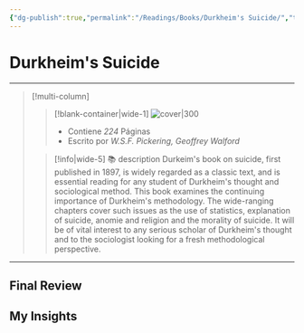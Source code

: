 ```yaml
---
{"dg-publish":true,"permalink":"/Readings/Books/Durkheim's Suicide/","title":"Durkheim's Suicide","tags":["NoteType/Book"],"updated":"2023-10-02T12:51:58.468-05:00"}
---
```



# Durkheim's Suicide
- - -
> [!multi-column]
> 
> > [!blank-container|wide-1]
> >  ![cover|300](http://books.google.com/books/content?id=SY-EAgAAQBAJ&printsec=frontcover&img=1&zoom=1&edge=curl&source=gbs_api)
> >- Contiene *224* Páginas
> >- Escrito por *W.S.F. Pickering, Geoffrey Walford*
> 
> > [!info|wide-5] 📚 description
> > Durkeim's book on suicide, first published in 1897, is widely regarded as a classic text, and is essential reading for any student of Durkheim's thought and sociological method. This book examines the continuing importance of Durkheim's methodology. The wide-ranging chapters cover such issues as the use of statistics, explanation of suicide, anomie and religion and the morality of suicide. It will be of vital interest to any serious scholar of Durkheim's thought and to the sociologist looking for a fresh methodological perspective.
> 

- - -

## Final Review

## My Insights